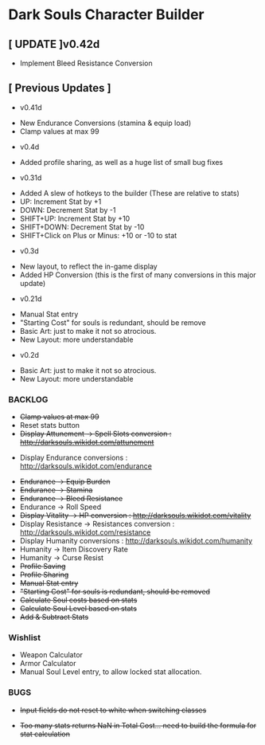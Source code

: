 Dark Souls Character Builder
=====================================

[ UPDATE ]v0.42d
-----------------------------------
* Implement Bleed Resistance Conversion

[ Previous Updates ]
-----------------------------------
- v0.41d
 * New Endurance Conversions (stamina & equip load)
 * Clamp values at max 99

- v0.4d
 * Added profile sharing, as well as a huge list of small bug fixes

- v0.31d
 * Added A slew of hotkeys to the builder (These are relative to stats)
 * UP: Increment Stat by +1
 * DOWN: Decrement Stat by -1
 * SHIFT+UP: Increment Stat by +10
 * SHIFT+DOWN: Decrement Stat by -10
 * SHIFT+Click on Plus or Minus: +10 or -10 to stat
- v0.3d
 * New layout, to reflect the in-game display
 * Added HP Conversion (this is the first of many conversions in this major update)

- v0.21d
 * Manual Stat entry
 * "Starting Cost" for souls is redundant, should be remove
 * Basic Art: just to make it not so atrocious.
 * New Layout: more understandable

- v0.2d
 * Basic Art: just to make it not so atrocious.
 * New Layout: more understandable

### BACKLOG
* ~~Clamp values at max 99~~
* Reset stats button
* ~~Display Attunement -> Spell Slots conversion : http://darksouls.wikidot.com/attunement~~
- Display Endurance conversions : http://darksouls.wikidot.com/endurance
 * ~~Endurance -> Equip Burden~~
 * ~~Endurance -> Stamina~~
 * ~~Endurance -> Bleed Resistance~~
 * Endurance -> Roll Speed
* ~~Display Vitality -> HP conversion : http://darksouls.wikidot.com/vitality~~
* Display Resistance -> Resistances conversion : http://darksouls.wikidot.com/resistance
* Display Humanity conversions : http://darksouls.wikidot.com/humanity
 * Humanity -> Item Discovery Rate
 * Humanity -> Curse Resist
* ~~Profile Saving~~
* ~~Profile Sharing~~
* ~~Manual Stat entry~~
* ~~"Starting Cost" for souls is redundant, should be removed~~
* ~~Calculate Soul costs based on stats~~
* ~~Calculate Soul Level based on stats~~
* ~~Add & Subtract Stats~~


### Wishlist
* Weapon Calculator
* Armor Calculator
* Manual Soul Level entry, to allow locked stat allocation.


### BUGS
- ~~Input fields do not reset to white when switching classes~~
* ~~Too many stats returns NaN in Total Cost... need to build the formula for stat calculation~~
